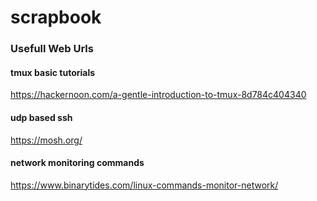 # scrapbook
### Usefull Web Urls
#### tmux basic tutorials
https://hackernoon.com/a-gentle-introduction-to-tmux-8d784c404340

#### udp based ssh
https://mosh.org/

#### network monitoring commands
https://www.binarytides.com/linux-commands-monitor-network/

